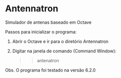 # Antennatron
Simulador de antenas baseado em Octave

Passos para inicializar o programa:

1) Abrir o Octave e ir para o diretório Antennatron

2) Digitar na janela de comando (Command Window): 
	>> antenatron

Obs. O programa foi testado na versão 6.2.0	
